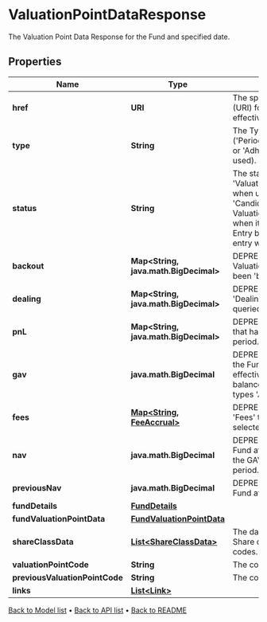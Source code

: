 

# ValuationPointDataResponse

The Valuation Point Data Response for the Fund and specified date.

## Properties

| Name | Type | Description | Notes |
|------------ | ------------- | ------------- | -------------|
|**href** | **URI** | The specific Uniform Resource Identifier (URI) for this resource at the requested effective and asAt datetime. |  [optional] |
|**type** | **String** | The Type of the associated Diary Entry (&#39;PeriodBoundary&#39;,&#39;ValuationPoint&#39;,&#39;Other&#39; or &#39;Adhoc&#39; when a diary entry wasn&#39;t used). |  |
|**status** | **String** | The status of a Diary Entry of Type &#39;ValuationPoint&#39;. Defaults to &#39;Estimate&#39; when upserting a diary entry, moves to &#39;Candidate&#39; or &#39;Final&#39; when a ValuationPoint is accepted, and &#39;Final&#39; when it is finalised. The status of a Diary Entry becomes &#39;Unofficial&#39; when a diary entry wasn&#39;t used. |  |
|**backout** | **Map&lt;String, java.math.BigDecimal&gt;** | DEPRECATED. Bucket of detail for the Valuation Point, where data points have been &#39;backed out&#39;. |  |
|**dealing** | **Map&lt;String, java.math.BigDecimal&gt;** | DEPRECATED. Bucket of detail for any &#39;Dealing&#39; that has occured inside the queried period. |  |
|**pnL** | **Map&lt;String, java.math.BigDecimal&gt;** | DEPRECATED. Bucket of detail for &#39;PnL&#39; that has occured inside the queried period. |  |
|**gav** | **java.math.BigDecimal** | DEPRECATED. The Gross Asset Value of the Fund at the Period end. This is effectively a summation of all Trial balance entries linked to accounts of types &#39;Asset&#39; and &#39;Liabilities&#39;. |  |
|**fees** | [**Map&lt;String, FeeAccrual&gt;**](FeeAccrual.md) | DEPRECATED. Bucket of detail for any &#39;Fees&#39; that have been charged in the selected period. |  |
|**nav** | **java.math.BigDecimal** | DEPRECATED. The Net Asset Value of the Fund at the Period end. This represents the GAV with any fees applied in the period. |  |
|**previousNav** | **java.math.BigDecimal** | DEPRECATED. The Net Asset Value of the Fund at the End of the last Period. |  |
|**fundDetails** | [**FundDetails**](FundDetails.md) |  |  |
|**fundValuationPointData** | [**FundValuationPointData**](FundValuationPointData.md) |  |  |
|**shareClassData** | [**List&lt;ShareClassData&gt;**](ShareClassData.md) | The data for all share classes in fund. Share classes are identified by their short codes. |  |
|**valuationPointCode** | **String** | The code of the valuation point. |  [optional] |
|**previousValuationPointCode** | **String** | The code of the previous valuation point. |  [optional] |
|**links** | [**List&lt;Link&gt;**](Link.md) |  |  [optional] |



[Back to Model list](../README.md#documentation-for-models) &#8226; [Back to API list](../README.md#documentation-for-api-endpoints) &#8226; [Back to README](../README.md)


